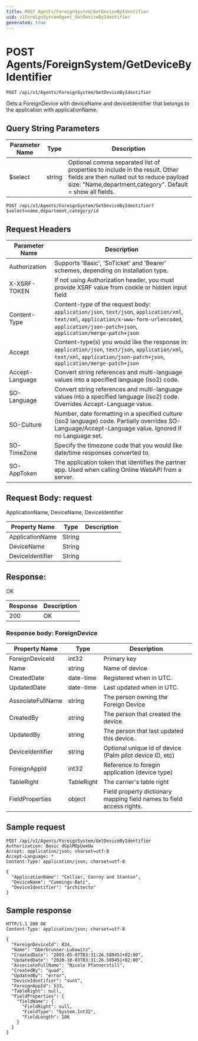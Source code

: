 ```yaml
---
title: POST Agents/ForeignSystem/GetDeviceByIdentifier
uid: v1ForeignSystemAgent_GetDeviceByIdentifier
generated: true
---
```


# POST Agents/ForeignSystem/GetDeviceByIdentifier

```http
POST /api/v1/Agents/ForeignSystem/GetDeviceByIdentifier
```

Gets a ForeignDevice with deviceName and deviceIdentifier that belongs to the application with applicationName.







## Query String Parameters

| Parameter Name | Type |  Description |
|----------------|------|--------------|
| $select | string |  Optional comma separated list of properties to include in the result. Other fields are then nulled out to reduce payload size: "Name,department,category". Default = show all fields. |

```http
POST /api/v1/Agents/ForeignSystem/GetDeviceByIdentifier?$select=name,department,category/id
```


## Request Headers

| Parameter Name | Description |
|----------------|-------------|
| Authorization  | Supports 'Basic', 'SoTicket' and 'Bearer' schemes, depending on installation type. |
| X-XSRF-TOKEN   | If not using Authorization header, you must provide XSRF value from cookie or hidden input field |
| Content-Type | Content-type of the request body: `application/json`, `text/json`, `application/xml`, `text/xml`, `application/x-www-form-urlencoded`, `application/json-patch+json`, `application/merge-patch+json` |
| Accept         | Content-type(s) you would like the response in: `application/json`, `text/json`, `application/xml`, `text/xml`, `application/json-patch+json`, `application/merge-patch+json` |
| Accept-Language | Convert string references and multi-language values into a specified language (iso2) code. |
| SO-Language | Convert string references and multi-language values into a specified language (iso2) code. Overrides Accept-Language value. |
| SO-Culture | Number, date formatting in a specified culture (iso2 language) code. Partially overrides SO-Language/Accept-Language value. Ignored if no Language set. |
| SO-TimeZone | Specify the timezone code that you would like date/time responses converted to. |
| SO-AppToken | The application token that identifies the partner app. Used when calling Online WebAPI from a server. |

## Request Body: request 

ApplicationName, DeviceName, DeviceIdentifier 

| Property Name | Type |  Description |
|----------------|------|--------------|
| ApplicationName | String |  |
| DeviceName | String |  |
| DeviceIdentifier | String |  |

## Response:

OK

| Response | Description |
|----------------|-------------|
| 200 | OK |

### Response body: ForeignDevice

| Property Name | Type |  Description |
|----------------|------|--------------|
| ForeignDeviceId | int32 | Primary key |
| Name | string | Name of device |
| CreatedDate | date-time | Registered when  in UTC. |
| UpdatedDate | date-time | Last updated when  in UTC. |
| AssociateFullName | string | The person owning the Foreign Device |
| CreatedBy | string | The person that created the device. |
| UpdatedBy | string | The person that last updated this device. |
| DeviceIdentifier | string | Optional unique id of device (Palm pilot device ID, etc) |
| ForeignAppId | int32 | Reference to foregin application (device type) |
| TableRight | TableRight | The carrier's table right |
| FieldProperties | object | Field property dictionary mapping field names to field access rights. |

## Sample request

```http!
POST /api/v1/Agents/ForeignSystem/GetDeviceByIdentifier
Authorization: Basic dGplMDpUamUw
Accept: application/json; charset=utf-8
Accept-Language: *
Content-Type: application/json; charset=utf-8

{
  "ApplicationName": "Collier, Conroy and Stanton",
  "DeviceName": "Cummings-Batz",
  "DeviceIdentifier": "architecto"
}
```

## Sample response

```http_
HTTP/1.1 200 OK
Content-Type: application/json; charset=utf-8

{
  "ForeignDeviceId": 834,
  "Name": "Oberbrunner-Lubowitz",
  "CreatedDate": "2003-05-07T03:31:26.589451+02:00",
  "UpdatedDate": "2020-10-03T03:31:26.589451+02:00",
  "AssociateFullName": "Nicole Pfannerstill",
  "CreatedBy": "quod",
  "UpdatedBy": "error",
  "DeviceIdentifier": "sunt",
  "ForeignAppId": 533,
  "TableRight": null,
  "FieldProperties": {
    "fieldName": {
      "FieldRight": null,
      "FieldType": "System.Int32",
      "FieldLength": 186
    }
  }
}
```